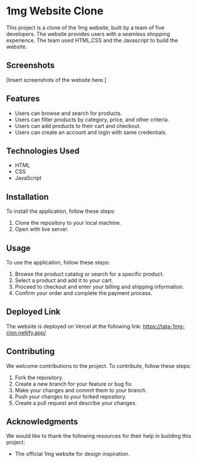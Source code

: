 # 1mg Website Clone

This project is a clone of the 1mg website, built by a team of five developers. The website provides users with a seamless shopping experience. The team used HTML,CSS and the Javascript to build the website.

## Screenshots

[Insert screenshots of the website here.]

## Features

- Users can browse and search for products.
- Users can filter products by category, price, and other criteria.
- Users can add products to their cart and checkout.
- Users can create an account and login with same credentials.

## Technologies Used

- HTML
- CSS
- JavaScript

## Installation

To install the application, follow these steps:

1. Clone the repository to your local machine.
2. Open with live server.

## Usage

To use the application, follow these steps:

1. Browse the product catalog or search for a specific product.
2. Select a product and add it to your cart.
3. Proceed to checkout and enter your billing and shipping information.
4. Confirm your order and complete the payment process.


## Deployed Link

The website is deployed on Vercel at the following link: https://tata-1mg-clon.netlify.app/

## Contributing

We welcome contributions to the project. To contribute, follow these steps:

1. Fork the repository.
2. Create a new branch for your feature or bug fix.
3. Make your changes and commit them to your branch.
4. Push your changes to your forked repository.
5. Create a pull request and describe your changes.


## Acknowledgments

We would like to thank the following resources for their help in building this project:

- The official 1mg website for design inspiration.
